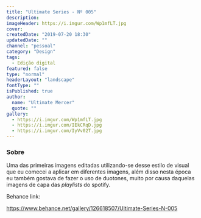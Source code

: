 ```yaml
---
title: "Ultimate Series - Nº 005"
description:
imageHeader: https://i.imgur.com/Wp1mfLT.jpg
cover:
createdDate: "2019-07-20 18:30"
updatedDate: ""
channel: "pessoal"
category: "Design"
tags:
  - Edição digital
featured: false
type: "normal"
headerLayout: "landscape"
fontType: ""
isPublished: true
author:
  name: "Ultimate Mercer"
  quote: ""
gallery:
  - https://i.imgur.com/Wp1mfLT.jpg
  - https://i.imgur.com/IEkCRqD.jpg
  - https://i.imgur.com/IyVv02T.jpg
---
```


### Sobre

Uma das primeiras imagens editadas utilizando-se desse estilo de visual que eu comecei a aplicar em diferentes imagens, além disso nesta época eu também gostava de fazer o uso de duotones, muito por causa daquelas imagens de capa das _playlists_ do spotify.

Behance link:

https://www.behance.net/gallery/126618507/Ultimate-Series-N-005
